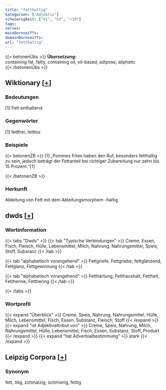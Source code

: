 ```yaml
---
title: "fetthaltig"
kategorien: ["Adjektiv"]
schwierigkeit: ["k1", "h2", "r19"]
tags:
series:
mainDornseiffs:
domainDornseiffs:
url: "fetthaltig"
---
```


{{< betonenÜbs >}}
**Übersetzung:**  
containing fat, fatty, containing oil, oil-based, adipose, aliphatic  
{{< /betonenÜbs >}}

## Wiktionary [[+](https://de.wiktionary.org/wiki/fetthaltig)]

### Bedeutungen
[1] Fett enthaltend  

### Gegenwörter
[1] fettfrei, fettlos  

### Beispiele
{{< betonenZB >}}
[1] „Pommes frites haben den Ruf, besonders fetthaltig zu sein, jedoch beträgt der Fettanteil bei richtiger Zubereitung nur zehn bis 15 Prozent.“[1]  

{{< /betonenZB >}}
### Herkunft
Ableitung von Fett mit dem Ableitungsmorphem -haltig  



## dwds [[+](https://www.dwds.de/wb/fetthaltig)]

### Wortinformation
{{< tabs "Dwds" >}}
{{< tab "Typische Verbindungen" >}}
Creme, Essen, Fisch, Fleisch, Hülle, Lebensmittel, Milch, Nahrung, Nahrungsmittel, Speis, Stoff, Substanz
{{< /tab >}}

{{< tab "alphabetisch vorangehend" >}}
Fettgriefe, Fettgriebe, fettglänzend, Fettglanz, Fettgewinnung
{{< /tab >}}

{{< tab "alphabetisch vorangehend" >}}
Fetthärtung, Fetthaushalt, Fettheit, Fetthenne, Fetthering
{{< /tab >}}

{{< /tabs >}}

### Wortprofil
{{< expand "Überblick" >}} Creme, Speis, Nahrung, Nahrungsmittel, Hülle, Milch, Lebensmittel, Fisch, Essen, Substanz, Fleisch, Stoff {{< /expand >}}
{{< expand "ist Adjektivattribut von" >}} Creme, Speis, Nahrung, Milch, Nahrungsmittel, Hülle, Lebensmittel, Fisch, Essen, Substanz, Stoff, Produkt {{< /expand >}}
{{< expand "hat Adverbialbestimmung" >}} stark {{< /expand >}}

## Leipzig Corpora [[+](https://corpora.uni-leipzig.de/en/res?word=fetthaltig&corpusId=deu_newscrawl-public_2018)]


### Synonym
fett, ölig, schmalzig, schmierig, fettig

